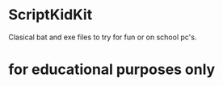 # ScriptKidKit
Clasical bat and exe files to try for fun or on school pc's.

# for educational purposes only
